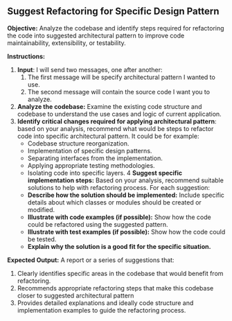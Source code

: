 ## Suggest Refactoring for Specific Design Pattern

**Objective:** Analyze the codebase and identify steps required for refactoring the code into suggested architectural pattern to improve code maintainability, extensibility, or testability.

**Instructions:**

1. **Input**: I will send two messages, one after another:
	1. The first message will be specify architectural pattern I wanted to use.
	2. The second message will contain the source code I want you to analyze.
2. **Analyze the codebase:**  Examine the existing code structure and codebase to understand the use cases and logic of current application.
3. **Identify critical changes required for applying architectural pattern**: based on your analysis, recommend what would be steps to refactor code into specific architectural pattern. It could be for example:
	- Codebase structure reorganization.
	- Implementation of specific design patterns.
	- Separating interfaces from the implementation.
	- Applying appropriate testing methodologies.
	- Isolating code into specific layers.
4 **Suggest specific implementation steps:** Based on your analysis, recommend suitable solutions to help with refactoring process. For each suggestion:
    - **Describe how the solution should be implemented:** Include specific details about which classes or modules should be created or modified.
    - **Illustrate with code examples (if possible):** Show how the code could be refactored using the suggested pattern.
    - **Illustrate with test examples (if possible):** Show how the code could be tested.
    - **Explain why the solution is a good fit for the specific situation.**

**Expected Output:** A report or a series of suggestions that:

1. Clearly identifies specific areas in the codebase that would benefit from refactoring.
2. Recommends appropriate refactoring steps that make this codebase closer to suggested architectural pattern
3. Provides detailed explanations and ideally code structure and implementation examples to guide the refactoring process.